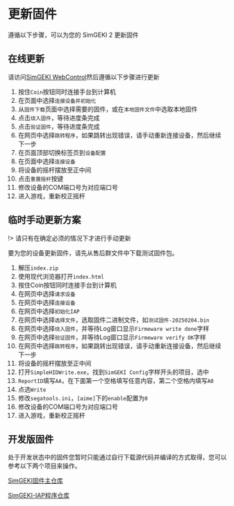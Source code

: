 # 更新固件

遵循以下步骤，可以为您的 SimGEKI 2 更新固件

## 在线更新


请访问[SimGEKI WebControl](https://simdevices-project.github.io/SimGEKI-WebControl/)然后遵循以下步骤进行更新

1. 按住`Coin`按钮同时连接手台到计算机
2. 在页面中选择`连接设备并初始化`
3. 从`固件下载`页面中选择需要的固件，或在`本地固件文件`中选取本地固件
4. 点击`烧入固件`，等待进度条完成
5. 点击`验证固件`，等待进度条完成
6. 在网页中选择`跳转程序`，如果跳转出现错误，请手动重新连接设备，然后继续下一步
7. 在页面顶部切换标签页到`设备配置`
8. 在页面中选择`连接设备`
9. 将设备的摇杆摆放至正中间
10. 点击`重置摇杆`按键
11. 修改设备的COM端口号为对应端口号
12. 进入游戏，重新校正摇杆

## 临时手动更新方案

!> 请只有在确定必须的情况下才进行手动更新

要为您的设备更新固件，请先从售后群文件中下载测试固件包。

1. 解压`index.zip`
2. 使用现代浏览器打开`index.html`
3. 按住Coin按钮同时连接手台到计算机
4. 在网页中选择`请求设备`
5. 在网页中选择`连接设备`
6. 在网页中选择`初始化IAP`
7. 在网页中选择`选择文件`，选取固件二进制文件，如`测试固件-20250204.bin`
8. 在网页中选择`烧入固件`，并等待Log窗口显示`Firmeware write done`字样
9. 在网页中选择`验证固件`，并等待Log窗口显示`Firmeware verify OK`字样
10. 在网页中选择`跳转程序`，如果跳转出现错误，请手动重新连接设备，然后继续下一步
11. 将设备的摇杆摆放至正中间
12. 打开`SimpleHIDWrite.exe`，找到`SimGEKI Config`字样开头的项目，选中
13. `ReportID`填写`AA`，在下面第一个空格填写任意内容，第二个空格内填写`A0`
14. 点选`Write`
15. 修改`segatools.ini`，`[aime]`下的`enable`配置为`0`
16. 修改设备的COM端口号为对应端口号
17. 进入游戏，重新校正摇杆

## 开发版固件

处于开发状态中的固件您暂时只能通过自行下载源代码并编译的方式取得，您可以参考以下两个项目来操作。

[SimGEKI固件主仓库](https://github.com/SimDevices-Project/SimGEKI)

[SimGEKI-IAP程序仓库](https://github.com/SimDevices-Project/SimGEKI-IAP)